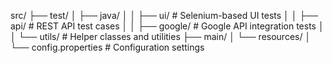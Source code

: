 src/
├── test/
│   ├── java/
│   │   ├── ui/      # Selenium-based UI tests
│   │   ├── api/     # REST API test cases
│   │   ├── google/  # Google API integration tests
│   │   └── utils/   # Helper classes and utilities
├── main/
│   └── resources/
│       └── config.properties # Configuration settings
